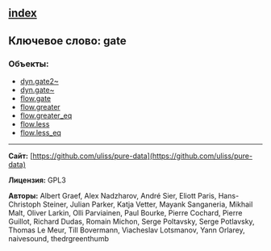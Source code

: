 [index](../index.html)
---

## Ключевое слово: gate

### Объекты:
* [dyn.gate2~](../dyn.gate2~.html)
* [dyn.gate~](../dyn.gate~.html)
* [flow.gate](../flow.gate.html)
* [flow.greater](../flow.greater.html)
* [flow.greater_eq](../flow.greater_eq.html)
* [flow.less](../flow.less.html)
* [flow.less_eq](../flow.less_eq.html)

---
**Сайт:** [https://github.com/uliss/pure-data](https://github.com/uliss/pure-data)

**Лицензия:** GPL3

**Авторы:** Albert Graef, Alex Nadzharov, André Sier, Eliott Paris, Hans-Christoph Steiner, Julian Parker, Katja Vetter, Mayank Sanganeria, Mikhail Malt, Oliver Larkin, Olli Parviainen, Paul Bourke, Pierre Cochard, Pierre Guillot, Richard Dudas, Romain Michon, Serge Poltavsky, Serge Potlavsky, Thomas Le Meur, Till Bovermann, Viacheslav Lotsmanov, Yann Orlarey, naivesound, thedrgreenthumb
